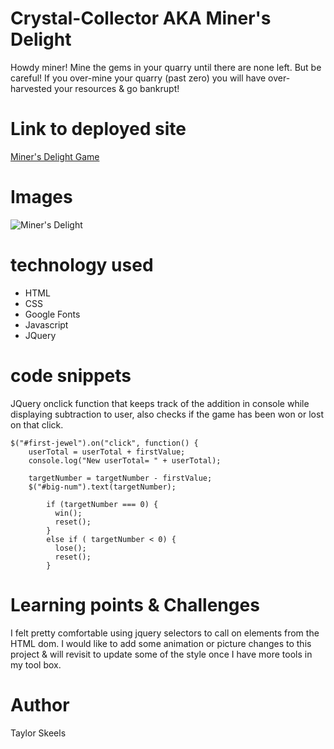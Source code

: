 # Crystal-Collector AKA Miner's Delight

Howdy miner! Mine the gems in  your quarry until there are none left. But be careful! If you over-mine your quarry (past zero) you will have over-harvested your resources & go bankrupt! 


# Link to deployed site
[Miner's Delight Game](https://skeeis.github.io/Crystal-Collector/)


# Images
![Miner's Delight](https://i.imgur.com/Me4Igro.jpg)

# technology used

- HTML
- CSS
- Google Fonts
- Javascript
- JQuery

# code snippets
JQuery onclick function that keeps track of the addition in console while displaying subtraction to user, also checks if the game has been won or lost on that click.
```
$("#first-jewel").on("click", function() {
    userTotal = userTotal + firstValue;
    console.log("New userTotal= " + userTotal);
    
    targetNumber = targetNumber - firstValue;
    $("#big-num").text(targetNumber); 
          
        if (targetNumber === 0) {
          win();
          reset();
        }
        else if ( targetNumber < 0) {
          lose();
          reset();
        }   
```


# Learning points & Challenges
I felt pretty comfortable using jquery selectors to call on elements from the HTML dom. I would like to add some animation or picture changes to this project & will revisit to update some of the style once I have more tools in my tool box.


# Author 
Taylor Skeels
